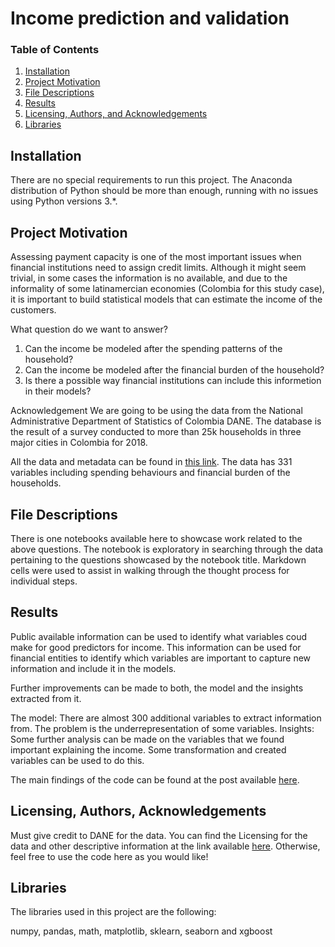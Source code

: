 # Income prediction and validation

### Table of Contents

1. [Installation](#installation)
2. [Project Motivation](#motivation)
3. [File Descriptions](#files)
4. [Results](#results)
5. [Licensing, Authors, and Acknowledgements](#licensing)
6. [Libraries](#libraries)

## Installation <a name="installation"></a>

There are no special requirements to run this project. The Anaconda distribution of Python should be more than enough, running with no issues using Python versions 3.*.

## Project Motivation<a name="motivation"></a>

Assessing payment capacity is one of the most important issues when financial institutions need to assign credit limits. Although it might seem trivial, in some cases the information is no available, and due to the informality of some latinamercian economies (Colombia for this study case), it is important to build statistical models that can estimate the income of the customers. 

What question do we want to answer?

1. Can the income be modeled after the spending patterns of the household?
2. Can the income be modeled after the financial burden of the household?
3. Is there a possible way financial institutions can include this informetion in their models?


Acknowledgement
We are going to be using the data from the National Administrative Department of Statistics of Colombia DANE. The database is the result of a survey conducted to more than 25k households in three major cities in Colombia for 2018.

All the data and metadata can be found in [this link](http://microdatos.dane.gov.co/index.php/catalog/626). The data has 331 variables including spending behaviours and financial burden of the households.


## File Descriptions <a name="files"></a>

There is one notebooks available here to showcase work related to the above questions. The notebook is exploratory in searching through the data pertaining to the questions showcased by the notebook title.  Markdown cells were used to assist in walking through the thought process for individual steps.  

## Results<a name="results"></a>

Public available information can be used to identify what variables coud make for good predictors for income. This information can be used for financial entities to identify which variables are important to capture new information and include it in the models.

Further improvements can be made to both, the model and the insights extracted from it.

The model: There are almost 300 additional variables to extract information from. The problem is the underrepresentation of some variables.
Insights: Some further analysis can be made on the variables that we found important explaining the income. Some transformation and created variables can be used to do this.

The main findings of the code can be found at the post available [here](https://mpradam.medium.com/income-prediction-and-validation-ec7fece1cd8a).

## Licensing, Authors, Acknowledgements<a name="licensing"></a>

Must give credit to DANE for the data.  You can find the Licensing for the data and other descriptive information at the link available [here](http://microdatos.dane.gov.co/index.php/catalog/626).  Otherwise, feel free to use the code here as you would like! 

## Libraries<a name="libraries"></a>

The libraries used in this project are the following:

numpy, pandas, math, matplotlib, sklearn, seaborn and xgboost